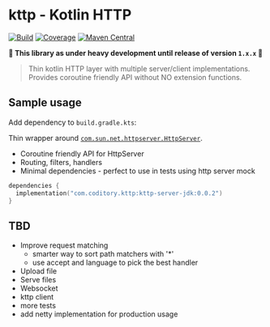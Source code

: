 # kttp - Kotlin HTTP

[![Build](https://github.com/coditory/kttp/actions/workflows/build.yml/badge.svg)](https://github.com/coditory/kttp/actions/workflows/build.yml)
[![Coverage](https://codecov.io/gh/coditory/kttp/graph/badge.svg?token=FlAX0WyFod)](https://codecov.io/gh/coditory/kttp)
[![Maven Central](https://maven-badges.herokuapp.com/maven-central/com.coditory.kttp/kttp/badge.svg)](https://mvnrepository.com/artifact/com.coditory.kttp/kttp)

**🚧 This library as under heavy development until release of version `1.x.x` 🚧**

> Thin kotlin HTTP layer with multiple server/client implementations.
> Provides coroutine friendly API without NO extension functions.

## Sample usage

Add dependency to `build.gradle.kts`:

Thin wrapper around [`com.sun.net.httpserver.HttpServer`](https://docs.oracle.com/en/java/javase/22/docs/api/jdk.httpserver/com/sun/net/httpserver/HttpServer.html).
- Coroutine friendly API for HttpServer
- Routing, filters, handlers
- Minimal dependencies - perfect to use in tests using http server mock

```kts
dependencies {
  implementation("com.coditory.kttp:kttp-server-jdk:0.0.2")
}
```

## TBD

- Improve request matching
  - smarter way to sort path matchers with '*'
  - use accept and language to pick the best handler
- Upload file
- Serve files
- Websocket
- kttp client
- more tests
- add netty implementation for production usage

